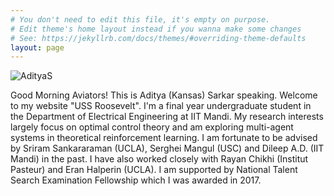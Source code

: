 ```yaml
---
# You don't need to edit this file, it's empty on purpose.
# Edit theme's home layout instead if you wanna make some changes
# See: https://jekyllrb.com/docs/themes/#overriding-theme-defaults
layout: page
---
```



<img src="/Aditya-Rayan.jpg" alt="AdityaS" style="max-width:242px;max-height:220px">

Good Morning Aviators! This is Aditya (Kansas) Sarkar speaking. Welcome to my website "USS Roosevelt". I'm a final year undergraduate student in the Department of Electrical Engineering at IIT Mandi. My research interests largely focus on optimal control theory and am exploring multi-agent systems in theoretical reinforcement learning. I am fortunate to be advised by Sriram Sankararaman (UCLA), Serghei Mangul (USC) and Dileep A.D. (IIT Mandi) in the past. I have also worked closely with Rayan Chikhi (Institut Pasteur) and Eran Halperin (UCLA). I am supported by National Talent Search Examination Fellowship which I was awarded in 2017. 

